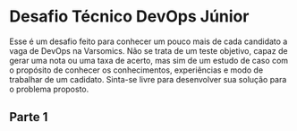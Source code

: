# Desafio Técnico DevOps Júnior

Esse é um desafio feito para conhecer um pouco mais de cada candidato a vaga de DevOps na Varsomics. Não se trata de um teste objetivo, capaz de gerar uma nota ou uma taxa de acerto, mas sim de um estudo de caso com o propósito de conhecer os conhecimentos, experiências e modo de trabalhar de um cadidato. Sinta-se livre para desenvolver sua solução para o problema proposto.

## Parte 1
